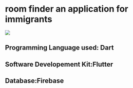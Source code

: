 # room finder an application for immigrants
![](roomfinder.gif)


## Programming Language used: Dart

## Software Developement Kit:Flutter

## Database:Firebase




